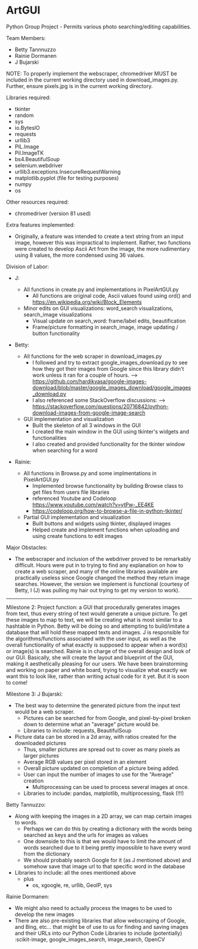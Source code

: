 # ArtGUI
Python Group Project - Permits various photo searching/editing capabilities.

Team Members:
* Betty Tannnuzzo
* Rainie Dormanen
* J Bujarski

NOTE: To properly implement the webscraper, chromedriver MUST be included in the current working directory used in download_images.py.
Further, ensure pixels.jpg is in the current working directory.

Libraries required:
* tkinter
* random
* sys
* io.BytesIO
* requests
* urllib3
* PIL.Image
* Pil.ImageTK
* bs4.BeautifulSoup
* selenium.webdriver
* urllib3.exceptions.InsecureRequestWarning
* matplotlib.pyplot (file for testing purposes)
* numpy
* os

Other resources required:
* chromedriver (version 81 used)

Extra features implemented:
* Originally, a feature was intended to create a text string from an input image, however this was impractical to implement.
Rather, two functions were created to develop Ascii Art from the image, the more rudimentary using 8 values, the more
condensed using 36 values.
    
Division of Labor:

* J:
  * All functions in create.py and implementations in PixelArtGUI.py
    * All functions are original code, Ascii values found using ord() and https://en.wikipedia.org/wiki/Block_Elements
  * Minor edits on GUI visualizations: word_search visualizations, search_image visualizations
    * Visual update on search_word: frame/label edits, beautification
    * Frame/picture formatting in search_image, image updating / button functionality
  
 
* Betty:
  * All functions for the web scraper in download_images.py
    * I followed and try to extract google_images_download.py to see how they got their images from Google since this library didn't work unless it ran for a couple of hours. 
      --> https://github.com/hardikvasa/google-images-download/blob/master/google_images_download/google_images_download.py
    * I also referenced some StackOverflow discussions:
       --> https://stackoverflow.com/questions/20716842/python-download-images-from-google-image-search
  * GUI implementation and visualization
    * Built the skeleton of all 3 windows in the GUI 
    * I created the main window in the GUI using tkinter's widgets and functionalities
    * I also created and provided functionality for the tkinter window when searching for a word

* Rainie:
   * All functions in Browse.py and some implmentations in PixelArtGUI.py
      * Implemented browse functionality by building Browse class to get files from users file libraries 
      * referenced Youtube and Codeloop https://www.youtube.com/watch?v=ytPw-_EE4KE
      * https://codeloop.org/how-to-browse-a-file-in-python-tkinter/  
   * Partial GUI implementation and visualization
      * Built buttons and widgets using tkinter, displayed images
      * Helped create and implement functions when uploading and using create functions to edit images
      
   
Major Obstacles:
* The webscraper and inclusion of the webdriver proved to be remarkably difficult. Hours were put in to trying to find
any explanation on how to create a web scraper, and many of the online libraries available are practically useless
since Google changed the method they return image searches. However, the version we implement is functional (courtesy
of Betty, I (J) was pulling my hair out trying to get my version to work).

-----------------------------------------------------------------------------------------------------------------

Milestone 2:
Project function: a GUI that procedurally generates images from text, thus every string of text would generate a unique picture. 
To get these images to map to text, we will be creating what is most similar to a hashtable in Python. Betty will be doing so and attempting to build/imitate a database that will hold these mapped texts and images. 
J is responsible for the algorithms/functions associated with the user input, as well as the overall functionality of what exactly is supposed to appear when a word(s) or image(s) is searched. 
Rainie is in charge of the overall design and look of our GUI. Basically, she will create the layout and blueprint of the GUI, making it aesthetically pleasing for our users. 
We have been brainstorming and working on paper and white board, trying to visualize what exactly we want this to look like, rather than writing actual code for it yet. But it is soon to come!

Milestone 3:
J Bujarski: 
  * The best way to determine the generated picture from the input text would be a web scraper.
    * Pictures can be searched for from Google, and pixel-by-pixel broken down to determine what an "average" picture would be.
    * Libraries to include: requests, BeautifulSoup
  * Picture data can be stored in a 2d array, with ratios created for the downloaded pictures
    * Thus, smaller pictures are spread out to cover as many pixels as larger pictures
    * Average RGB values per pixel stored in an element
    * Overall picture updated on completion of a picture being added.
    * User can input the number of images to use for the "Average" creation
      * Multiprocessing can be used to process several images at once.
    * Libraries to include: pandas, matplotlib, multiprocessing, flask (!!!)
    
    
Betty Tannuzzo:
  * Along with keeping the images in a 2D array, we can map certain images to words. 
    * Perhaps we can do this by creating a dictionary with the words being searched as keys and the urls for images as values
    * One downside to this is that we would have to limit the amount of words searched due to it being pretty impossible to have every 
      word from the dictionary 
    * We should probably search Google for it (as J mentioned above) and somehow save that image url to that specific word in the 
      database
  * Libraries to include: all the ones mentioned above
    * plus 
      * os, xgoogle, re, urllib, GeoIP, sys
      
 Rainie Dormanen:
  * We might also need to actually process the images to be used to develop the new images
  * There are also pre-existing libraries that allow webscraping of Google, and Bing, etc... that might be of use to us for 
  finding and saving images and their URLs into our Python Code
    Libraries to include (potentially) :scikit-image, google_images_search, image_search, OpenCV
